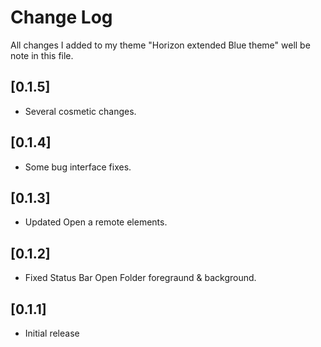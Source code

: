 # Change Log

All changes I added to my theme "Horizon extended Blue theme" well be note in this file.

## [0.1.5]

- Several cosmetic changes.

## [0.1.4]

- Some bug interface fixes.

## [0.1.3]

- Updated Open a remote elements.

## [0.1.2]

- Fixed Status Bar Open Folder foregraund & background.
  
## [0.1.1]

- Initial release
